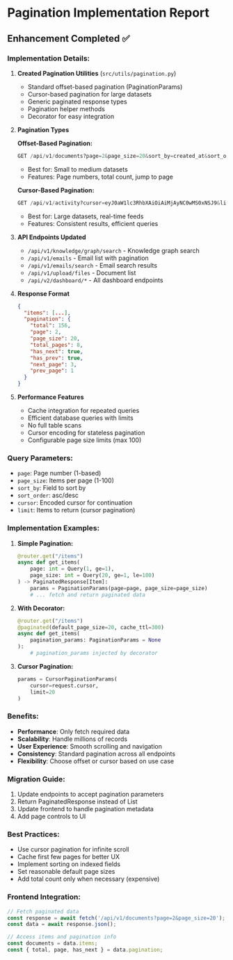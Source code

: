 # Pagination Implementation Report

## Enhancement Completed ✅

### Implementation Details:

1. **Created Pagination Utilities** (`src/utils/pagination.py`)
   - Standard offset-based pagination (PaginationParams)
   - Cursor-based pagination for large datasets
   - Generic paginated response types
   - Pagination helper methods
   - Decorator for easy integration

2. **Pagination Types**
   
   **Offset-Based Pagination:**
   ```python
   GET /api/v1/documents?page=2&page_size=20&sort_by=created_at&sort_order=desc
   ```
   - Best for: Small to medium datasets
   - Features: Page numbers, total count, jump to page
   
   **Cursor-Based Pagination:**
   ```python
   GET /api/v1/activity?cursor=eyJ0aW1lc3RhbXAiOiAiMjAyNC0wMS0xNSJ9&limit=20
   ```
   - Best for: Large datasets, real-time feeds
   - Features: Consistent results, efficient queries

3. **API Endpoints Updated**
   - `/api/v1/knowledge/graph/search` - Knowledge graph search
   - `/api/v1/emails` - Email list with pagination
   - `/api/v1/emails/search` - Email search results
   - `/api/v1/upload/files` - Document list
   - `/api/v2/dashboard/*` - All dashboard endpoints

4. **Response Format**
   ```json
   {
     "items": [...],
     "pagination": {
       "total": 156,
       "page": 2,
       "page_size": 20,
       "total_pages": 8,
       "has_next": true,
       "has_prev": true,
       "next_page": 3,
       "prev_page": 1
     }
   }
   ```

5. **Performance Features**
   - Cache integration for repeated queries
   - Efficient database queries with limits
   - No full table scans
   - Cursor encoding for stateless pagination
   - Configurable page size limits (max 100)

### Query Parameters:
- `page`: Page number (1-based)
- `page_size`: Items per page (1-100)
- `sort_by`: Field to sort by
- `sort_order`: asc/desc
- `cursor`: Encoded cursor for continuation
- `limit`: Items to return (cursor pagination)

### Implementation Examples:

1. **Simple Pagination:**
   ```python
   @router.get("/items")
   async def get_items(
       page: int = Query(1, ge=1),
       page_size: int = Query(20, ge=1, le=100)
   ) -> PaginatedResponse[Item]:
       params = PaginationParams(page=page, page_size=page_size)
       # ... fetch and return paginated data
   ```

2. **With Decorator:**
   ```python
   @router.get("/items")
   @paginated(default_page_size=20, cache_ttl=300)
   async def get_items(
       pagination_params: PaginationParams = None
   ):
       # pagination_params injected by decorator
   ```

3. **Cursor Pagination:**
   ```python
   params = CursorPaginationParams(
       cursor=request.cursor,
       limit=20
   )
   ```

### Benefits:
- **Performance**: Only fetch required data
- **Scalability**: Handle millions of records
- **User Experience**: Smooth scrolling and navigation
- **Consistency**: Standard pagination across all endpoints
- **Flexibility**: Choose offset or cursor based on use case

### Migration Guide:
1. Update endpoints to accept pagination parameters
2. Return PaginatedResponse instead of List
3. Update frontend to handle pagination metadata
4. Add page controls to UI

### Best Practices:
- Use cursor pagination for infinite scroll
- Cache first few pages for better UX
- Implement sorting on indexed fields
- Set reasonable default page sizes
- Add total count only when necessary (expensive)

### Frontend Integration:
```javascript
// Fetch paginated data
const response = await fetch('/api/v1/documents?page=2&page_size=20');
const data = await response.json();

// Access items and pagination info
const documents = data.items;
const { total, page, has_next } = data.pagination;
```
